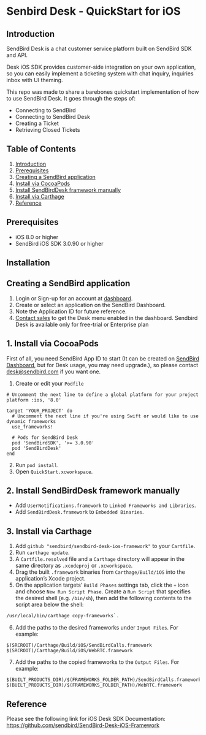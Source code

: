 Senbird Desk - QuickStart for iOS
===========
## Introduction
SendBird Desk is a chat customer service platform built on SendBird SDK and API.

Desk iOS SDK provides customer-side integration on your own application, so you can easily implement a ticketing system with chat inquiry, inquiries inbox with UI theming. 

This repo was made to share a barebones quickstart implementation of how to use SendBird Desk.
It goes through the steps of:
- Connecting to SendBird
- Connecting to SendBird Desk
- Creating a Ticket
- Retrieving Closed Tickets

## Table of Contents

  1. [Introduction](#introduction)
  2. [Prerequisites](#prerequisites)
  3. [Creating a SendBird application](#creating-a-sendbird-application)
  4. [Install via CocoaPods](#1-install-via-cocoapods)
  5. [Install SendBirdDesk framework manually](#2-install-sendbirddesk-framework-manually)
  6. [Install via Carthage](#3-install-via-carthage)
  7. [Reference](#reference)
  
## Prerequisites 
- iOS 8.0 or higher
- SendBird iOS SDK 3.0.90 or higher
  
## Installation

## Creating a SendBird application
1. Login or Sign-up for an account at [dashboard](https://dashboard.sendbird.com/).
2. Create or select an application on the SendBird Dashboard.
3. Note the Application ID for future reference.
4. [Contact sales](https://sendbird.com/contact-sales) to get the Desk menu enabled in the dashboard. Sendbird Desk is available only for free-trial or Enterprise plan 

## 1. Install via CocoaPods

First of all, you need SendBird App ID to start (It can be created on [SendBird Dashboard](https://dashboard.sendbird.com), but for Desk usage, you may need upgrade.), so please contact [desk@sendbird.com](mailto:desk@sendbird.com) if you want one.

1. Create or edit your `Podfile`

```
# Uncomment the next line to define a global platform for your project
platform :ios, '8.0'

target 'YOUR_PROJECT' do
  # Uncomment the next line if you're using Swift or would like to use dynamic frameworks
  use_frameworks!

  # Pods for SendBird Desk
  pod 'SendBirdSDK', '>= 3.0.90'
  pod 'SendBirdDesk'
end
```
2. Run `pod install`.
3. Open `QuickStart.xcworkspace`.

## 2. Install SendBirdDesk framework manually
* Add `UserNotifications.framework` to `Linked Frameworks and Libraries`.
* Add `SendBirdDesk.framework` to `Embedded Binaries`.

## 3. Install via Carthage
1. Add `github "sendbird/sendbird-desk-ios-framework"`  to your `Cartfile`.
2. Run `carthage update`.
3. A `Cartfile.resolved` file and a `Carthage` directory will appear in the same directory as `.xcodeproj` or `.xcworkspace`.
4. Drag the built `.framework` binaries from `Carthage/Build/iOS` into the application’s Xcode project.
5. On the application targets’ `Build Phases` settings tab, click the `+` icon and choose `New Run Script Phase`. Create a `Run Script` that specifies the desired shell (e.g. `/bin/sh`), then add the following contents to the script area below the shell:
```bash
/usr/local/bin/carthage copy-frameworks`.
```
6. Add the paths to the desired frameworks under `Input Files`. For example:
```
$(SRCROOT)/Carthage/Build/iOS/SendBirdCalls.framework
$(SRCROOT)/Carthage/Build/iOS/WebRTC.framework
```
7. Add the paths to the copied frameworks to the `Output Files`. For example:
```
$(BUILT_PRODUCTS_DIR)/$(FRAMEWORKS_FOLDER_PATH)/SendBirdCalls.framework
$(BUILT_PRODUCTS_DIR)/$(FRAMEWORKS_FOLDER_PATH)/WebRTC.framework
```

## Reference
Please see the following link for iOS Desk SDK Documentation: https://github.com/sendbird/SendBird-Desk-iOS-Framework
